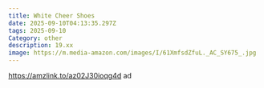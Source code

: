```yaml
---
title: White Cheer Shoes
date: 2025-09-10T04:13:35.297Z
tags: 2025-09-10
Category: other
description: 19.xx
image: https://m.media-amazon.com/images/I/61XmfsdZfuL._AC_SY675_.jpg
---
```

https://amzlink.to/az02J30ioqg4d ad